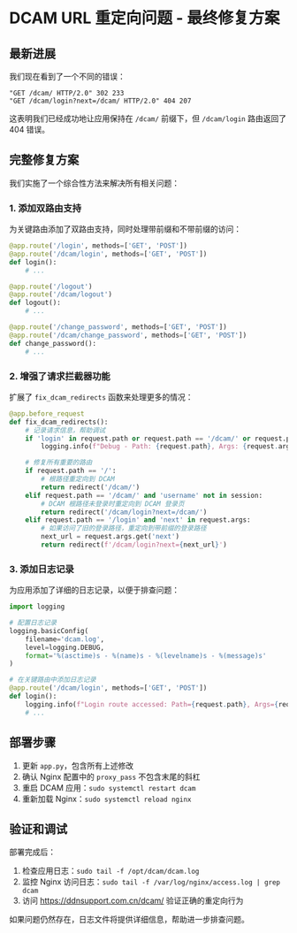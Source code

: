 # DCAM URL 重定向问题 - 最终修复方案

## 最新进展

我们现在看到了一个不同的错误：

```
"GET /dcam/ HTTP/2.0" 302 233 
"GET /dcam/login?next=/dcam/ HTTP/2.0" 404 207
```

这表明我们已经成功地让应用保持在 `/dcam/` 前缀下，但 `/dcam/login` 路由返回了 404 错误。

## 完整修复方案

我们实施了一个综合性方法来解决所有相关问题：

### 1. 添加双路由支持

为关键路由添加了双路由支持，同时处理带前缀和不带前缀的访问：

```python
@app.route('/login', methods=['GET', 'POST'])
@app.route('/dcam/login', methods=['GET', 'POST'])
def login():
    # ...

@app.route('/logout')
@app.route('/dcam/logout')
def logout():
    # ...

@app.route('/change_password', methods=['GET', 'POST'])
@app.route('/dcam/change_password', methods=['GET', 'POST'])
def change_password():
    # ...
```

### 2. 增强了请求拦截器功能

扩展了 `fix_dcam_redirects` 函数来处理更多的情况：

```python
@app.before_request
def fix_dcam_redirects():
    # 记录请求信息，帮助调试
    if 'login' in request.path or request.path == '/dcam/' or request.path == '/':
        logging.info(f"Debug - Path: {request.path}, Args: {request.args}")

    # 修复所有重要的路由 
    if request.path == '/':
        # 根路径重定向到 DCAM
        return redirect('/dcam/')
    elif request.path == '/dcam/' and 'username' not in session:
        # DCAM 根路径未登录时重定向到 DCAM 登录页
        return redirect('/dcam/login?next=/dcam/')
    elif request.path == '/login' and 'next' in request.args:
        # 如果访问了旧的登录路径，重定向到带前缀的登录路径
        next_url = request.args.get('next')
        return redirect(f'/dcam/login?next={next_url}')
```

### 3. 添加日志记录

为应用添加了详细的日志记录，以便于排查问题：

```python
import logging

# 配置日志记录
logging.basicConfig(
    filename='dcam.log',
    level=logging.DEBUG,
    format='%(asctime)s - %(name)s - %(levelname)s - %(message)s'
)

# 在关键路由中添加日志记录
@app.route('/dcam/login', methods=['GET', 'POST'])
def login():
    logging.info(f"Login route accessed: Path={request.path}, Args={request.args}")
    # ...
```

## 部署步骤

1. 更新 `app.py`，包含所有上述修改
2. 确认 Nginx 配置中的 `proxy_pass` 不包含末尾的斜杠
3. 重启 DCAM 应用：`sudo systemctl restart dcam`
4. 重新加载 Nginx：`sudo systemctl reload nginx`

## 验证和调试

部署完成后：

1. 检查应用日志：`sudo tail -f /opt/dcam/dcam.log`
2. 监控 Nginx 访问日志：`sudo tail -f /var/log/nginx/access.log | grep dcam`
3. 访问 https://ddnsupport.com.cn/dcam/ 验证正确的重定向行为

如果问题仍然存在，日志文件将提供详细信息，帮助进一步排查问题。